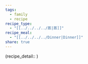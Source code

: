 ```yaml
---
tags:
  - family
  - recipe
recipe_type:
  - "[[../../../../蒸|蒸]]"
recipe_meal:
  - "[[../../../../Dinner|Dinner]]"
share: true
---
```

(recipe_detail:: )
